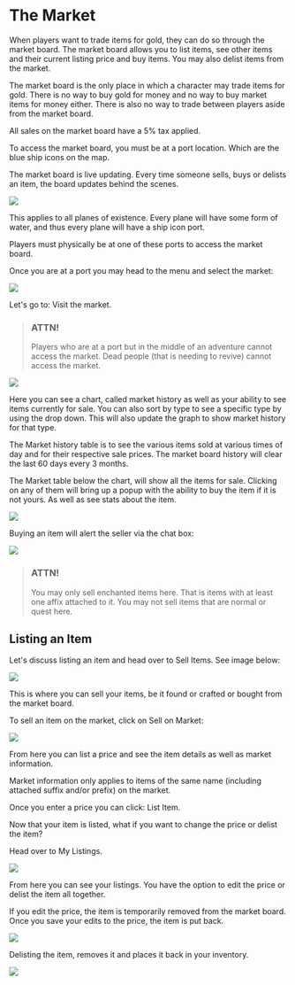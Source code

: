 # The Market

When players want to trade items for gold, they can do so through the market board. The market board allows you to list items, see other items and their current listing price and buy items. You may also delist items from the market.

The market board is the only place in which a character may trade items for gold. There is no way to buy gold for money and no way to buy market items for money either. There is also no way to trade between players aside from the market board.

All sales on the market board have a 5% tax applied.

To access the market board, you must be at a port location. Which are the blue ship icons on the map.

The market board is live updating. Every time someone sells, buys or delists an item, the board updates behind the scenes.

<div class="mb-4">
    <a href="/storage/info/market-board/images/player-on-port.png" class="glightbox">
        <img src="/storage/info/market-board/images/player-on-port.png" class="img-fluid" />
    </a>
</div>

This applies to all planes of existence. Every plane will have some form of water, and thus every plane will have a ship icon port.

Players must physically be at one of these ports to access the market board.

Once you are at a port you may head to the menu and select the market:

<div class="mb-4">
    <a href="/storage/info/market-board/images/market-menu.png" class="glightbox">
        <img src="/storage/info/market-board/images/market-menu.png" class="img-fluid" />
    </a>
</div>

Let's go to: Visit the market.

> ### ATTN!
>
> Players who are at a port but in the middle of an adventure cannot access the market. Dead people (that is needing to revive) cannot access the market.

<div class="mb-4">
    <a href="/storage/info/market-board/images/market-board.png" class="glightbox">
        <img src="/storage/info/market-board/images/market-board.png" class="img-fluid" />
    </a>
</div>

Here you can see a chart, called market history as well as your ability to see items currently for sale. You can also sort by type to see a specific type by using the drop down. This will also update the graph to show market history for that type.

The Market history table is to see the various items sold at various times of day and for their respective sale prices. The market board history will clear the last 60 days every 3 months.

The Market table below the chart, will show all the items for sale. Clicking on any of them will bring up a popup with the ability to buy the item if it is not yours. As well as see stats about the item.

<div class="mb-4">
    <a href="/storage/info/market-board/images/purchase-modal.png" class="glightbox">
        <img src="/storage/info/market-board/images/purchase-modal.png" class="img-fluid" />
    </a>
</div>

Buying an item will alert the seller via the chat box:

<div class="mb-4">
    <a href="/storage/info/market-board/images/your-item-sold.png" class="glightbox">
        <img src="/storage/info/market-board/images/your-item-sold.png" class="img-fluid" />
    </a>
</div>

> ### ATTN!
>
> You may only sell enchanted items here. That is items with at least one affix attached to it. You may not sell items that are normal or quest here.

## Listing an Item

Let&#39;s discuss listing an item and head over to Sell Items. See image below:

<div class="mb-4">
    <a href="/storage/info/market-board/images/market-menu.png" class="glightbox">
        <img src="/storage/info/market-board/images/market-menu.png" class="img-fluid" />
    </a>
</div>

This is where you can sell your items, be it found or crafted or bought from the market board.

To sell an item on the market, click on Sell on Market:

<div class="mb-4">
    <a href="/storage/info/market-board/images/sell-items.png" class="glightbox">
        <img src="/storage/info/market-board/images/sell-items.png" class="img-fluid" />
    </a>
</div>

From here you can list a price and see the item details as well as market information.

Market information only applies to items of the same name (including attached suffix and/or prefix) on the market.

Once you enter a price you can click: List Item.

Now that your item is listed, what if you want to change the price or delist the item?

Head over to My Listings.

<div class="mb-4">
    <a href="/storage/info/market-board/images/my-listings.png" class="glightbox">
        <img src="/storage/info/market-board/images/my-listings.png" class="img-fluid" />
    </a>
</div>

From here you can see your listings. You have the option to edit the price or delist the item all together.

If you edit the price, the item is temporarily removed from the market board. Once you save your edits to the price, the item is put back.

<div class="mb-4">
    <a href="/storage/info/market-board/images/editing-listing.png" class="glightbox">
        <img src="/storage/info/market-board/images/editing-listing.png" class="img-fluid" />
    </a>
</div>

Delisting the item, removes it and places it back in your inventory.

<div class="mb-4">
    <a href="/storage/info/market-board/images/are-you-sure-delisting.png" class="glightbox">
        <img src="/storage/info/market-board/images/are-you-sure-delisting.png" class="img-fluid" />
    </a>
</div>
